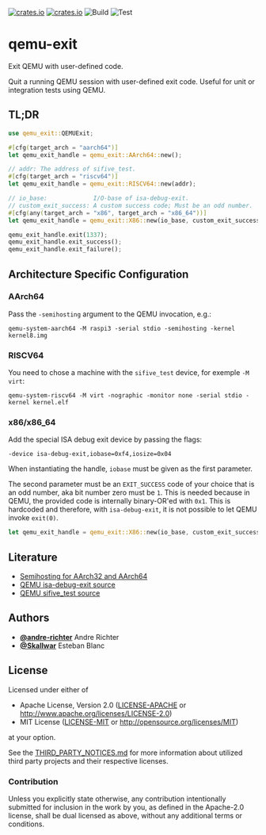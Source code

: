 [![crates.io](https://img.shields.io/crates/d/qemu-exit.svg)](https://crates.io/crates/qemu-exit)
[![crates.io](https://img.shields.io/crates/v/qemu-exit.svg)](https://crates.io/crates/qemu-exit)
![Build](https://github.com/andre-richter/qemu-exit/workflows/Build/badge.svg)
![Test](https://github.com/andre-richter/qemu-exit/workflows/Test/badge.svg)

# qemu-exit

Exit QEMU with user-defined code.

Quit a running QEMU session with user-defined exit code. Useful for unit or integration tests using
QEMU.

## TL;DR

```rust
use qemu_exit::QEMUExit;

#[cfg(target_arch = "aarch64")]
let qemu_exit_handle = qemu_exit::AArch64::new();

// addr: The address of sifive_test.
#[cfg(target_arch = "riscv64")]
let qemu_exit_handle = qemu_exit::RISCV64::new(addr);

// io_base:             I/O-base of isa-debug-exit.
// custom_exit_success: A custom success code; Must be an odd number.
#[cfg(any(target_arch = "x86", target_arch = "x86_64"))]
let qemu_exit_handle = qemu_exit::X86::new(io_base, custom_exit_success);

qemu_exit_handle.exit(1337);
qemu_exit_handle.exit_success();
qemu_exit_handle.exit_failure();
```

## Architecture Specific Configuration

### AArch64

Pass the `-semihosting` argument to the QEMU invocation, e.g.:
```
qemu-system-aarch64 -M raspi3 -serial stdio -semihosting -kernel kernel8.img
```

### RISCV64

You need to chose a machine with the `sifive_test` device, for exemple `-M virt`:
```
qemu-system-riscv64 -M virt -nographic -monitor none -serial stdio -kernel kernel.elf
```

### x86/x86_64

Add the special ISA debug exit device by passing the flags:
```
-device isa-debug-exit,iobase=0xf4,iosize=0x04
```

When instantiating the handle, `iobase` must be given as the first parameter.

The second parameter must be an `EXIT_SUCCESS` code of your choice that is an odd number, aka
bit number zero must be `1`. This is needed because in QEMU, the provided code is internally
binary-OR'ed with `0x1`. This is hardcoded and therefore, with `isa-debug-exit`, it is not
possible to let QEMU invoke `exit(0)`.

```rust
let qemu_exit_handle = qemu_exit::X86::new(io_base, custom_exit_success);
```

## Literature

- [Semihosting for AArch32 and AArch64](https://static.docs.arm.com/dui0003/b/semihosting.pdf)
- [QEMU isa-debug-exit source](https://git.qemu.org/?p=qemu.git;a=blob;f=hw/misc/debugexit.c)
- [QEMU sifive_test source](https://git.qemu.org/?p=qemu.git;a=blob;f=hw/misc/sifive_test.c)

## Authors

- [**@andre-richter**](https://github.com/andre-richter) Andre Richter
- [**@Skallwar**](https://github.com/Skallwar) Esteban Blanc

## License

Licensed under either of

- Apache License, Version 2.0 ([LICENSE-APACHE](LICENSE-APACHE) or http://www.apache.org/licenses/LICENSE-2.0)
- MIT License ([LICENSE-MIT](LICENSE-MIT) or http://opensource.org/licenses/MIT)

at your option.

See the [THIRD_PARTY_NOTICES.md](THIRD_PARTY_NOTICES.md) for more information about utilized third
party projects and their respective licenses.

### Contribution

Unless you explicitly state otherwise, any contribution intentionally submitted for inclusion in the
work by you, as defined in the Apache-2.0 license, shall be dual licensed as above, without any
additional terms or conditions.
